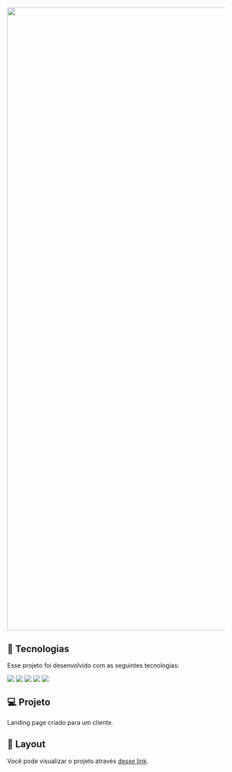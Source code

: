 <h1 align="center">
  <img  src="./Profile/src/assets/web.png" width="1440px" />
</h1>

## 🚀 Tecnologias

Esse projeto foi desenvolvido com as seguintes tecnologias:

  <img style="max-width: 100%;" src="https://img.shields.io/badge/HTML5-E34F26?style=for-the-badge&logo=html5&logoColor=white"/>
  <img style="max-width: 100%;" src="https://img.shields.io/badge/CSS3-1572B6?style=for-the-badge&logo=css3&logoColor=white"/>
  <img style="max-width: 100%;" src="https://img.shields.io/badge/TypeScript-007ACC?style=for-the-badge&logo=typescript&logoColor=white"/>
  <img style="max-width: 100%;" src="https://img.shields.io/badge/React-20232A?style=for-the-badge&logo=react&logoColor=61DAFB"/>
  <img style="max-width: 100%;" src="https://img.shields.io/badge/styled--components-DB7093?style=for-the-badge&logo=styled-components&logoColor=white"/>

## 💻 Projeto

Landing page criado para um cliente.                                                      
                                                                   

## 🔖 Layout
Você pode visualizar o projeto  através [desse link](erickalvezartstudio.vercel.app/).
